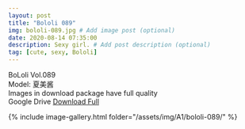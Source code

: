 ```yaml
---
layout: post
title: "Bololi 089"
img: bololi-089.jpg # Add image post (optional)
date: 2020-08-14 07:35:00
description: Sexy girl. # Add post description (optional)
tag: [cute, sexy, Bololi]
---
```

BoLoli Vol.089  
Model: 夏美酱                                                        
Images in download package have full quality                    
Google Drive [Download Full](http://gestyy.com/ewZddC)

{% include image-gallery.html folder="/assets/img/A1/bololi-089/" %}

